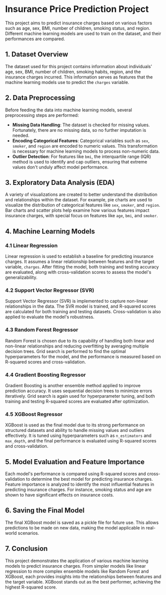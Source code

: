 # Insurance Price Prediction Project

This project aims to predict insurance charges based on various factors such as age, sex, BMI, number of children, smoking status, and region. Different machine learning models are used to train on the dataset, and their performances are compared.

## 1. Dataset Overview

The dataset used for this project contains information about individuals' age, sex, BMI, number of children, smoking habits, region, and the insurance charges incurred. This information serves as features that the machine learning models use to predict the `charges` variable.

## 2. Data Preprocessing

Before feeding the data into machine learning models, several preprocessing steps are performed:

- **Missing Data Handling**: The dataset is checked for missing values. Fortunately, there are no missing data, so no further imputation is needed.
- **Encoding Categorical Features**: Categorical variables such as `sex`, `smoker`, and `region` are encoded to numeric values. This transformation is necessary for machine learning models to process non-numeric data.
- **Outlier Detection**: For features like `bmi`, the interquartile range (IQR) method is used to identify and cap outliers, ensuring that extreme values don't unduly affect model performance.

## 3. Exploratory Data Analysis (EDA)

A variety of visualizations are created to better understand the distribution and relationships within the dataset. For example, pie charts are used to visualize the distribution of categorical features like `sex`, `smoker`, and `region`. Bar charts and scatter plots help examine how various features impact insurance charges, with special focus on features like `age`, `bmi`, and `smoker`.

## 4. Machine Learning Models

### 4.1 Linear Regression

Linear regression is used to establish a baseline for predicting insurance charges. It assumes a linear relationship between features and the target variable, `charges`. After fitting the model, both training and testing accuracy are evaluated, along with cross-validation scores to assess the model's generalizability.

### 4.2 Support Vector Regressor (SVR)

Support Vector Regressor (SVR) is implemented to capture non-linear relationships in the data. The SVR model is trained, and R-squared scores are calculated for both training and testing datasets. Cross-validation is also applied to evaluate the model's robustness.

### 4.3 Random Forest Regressor

Random Forest is chosen due to its capability of handling both linear and non-linear relationships and reducing overfitting by averaging multiple decision trees. Grid search is performed to find the optimal hyperparameters for the model, and the performance is measured based on R-squared scores and cross-validation.

### 4.4 Gradient Boosting Regressor

Gradient Boosting is another ensemble method applied to improve prediction accuracy. It uses sequential decision trees to minimize errors iteratively. Grid search is again used for hyperparameter tuning, and both training and testing R-squared scores are evaluated after optimization.

### 4.5 XGBoost Regressor

XGBoost is used as the final model due to its strong performance on structured datasets and ability to handle missing values and outliers effectively. It is tuned using hyperparameters such as `n_estimators` and `max_depth`, and the final performance is evaluated using R-squared scores and cross-validation.

## 5. Model Evaluation and Feature Importance

Each model's performance is compared using R-squared scores and cross-validation to determine the best model for predicting insurance charges. Feature importance is analyzed to identify the most influential features in predicting insurance charges. For instance, smoking status and age are shown to have significant effects on insurance costs.

## 6. Saving the Final Model

The final XGBoost model is saved as a pickle file for future use. This allows predictions to be made on new data, making the model applicable in real-world scenarios.

## 7. Conclusion

This project demonstrates the application of various machine learning models to predict insurance charges. From simpler models like linear regression to more complex ensemble models like Random Forest and XGBoost, each provides insights into the relationships between features and the target variable. XGBoost stands out as the best performer, achieving the highest R-squared score.
